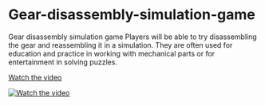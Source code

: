 # Gear-disassembly-simulation-game
Gear disassembly simulation game Players will be able to try disassembling the gear and reassembling it in a simulation. They are often used for education and practice in working with mechanical parts or for entertainment in solving puzzles.

[Watch the video](https://drive.google.com/file/d/1JfY9h4EVYJY5vNQVmqai0i3yNdeUltmn/view?usp=sharing)

[![Watch the video](https://yourdomain.com/path/to/thumbnail.jpg)](https://drive.google.com/file/d/1JfY9h4EVYJY5vNQVmqai0i3yNdeUltmn/view?usp=sharing)
